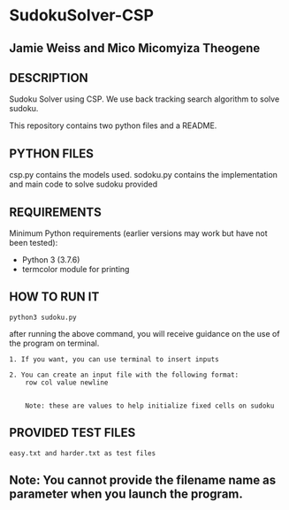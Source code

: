 # SudokuSolver-CSP
## Jamie Weiss and Mico Micomyiza Theogene


## DESCRIPTION
Sudoku Solver using CSP. We use back tracking search algorithm to solve sudoku.

This repository contains two python files and a README.

## PYTHON FILES
csp.py contains the models used.
sodoku.py contains the implementation and main code to solve sudoku provided


## REQUIREMENTS

Minimum Python requirements (earlier versions may work but have not been tested):

* Python 3 (3.7.6)
* termcolor module for printing


## HOW TO RUN IT

`python3 sudoku.py`


after running the above command,
you will receive guidance on the use of the program on terminal.

    1. If you want, you can use terminal to insert inputs

    2. You can create an input file with the following format:
        row col value newline
        

        Note: these are values to help initialize fixed cells on sudoku
## PROVIDED TEST FILES
    easy.txt and harder.txt as test files

## Note: You cannot provide the filename name as parameter when you launch the program.




